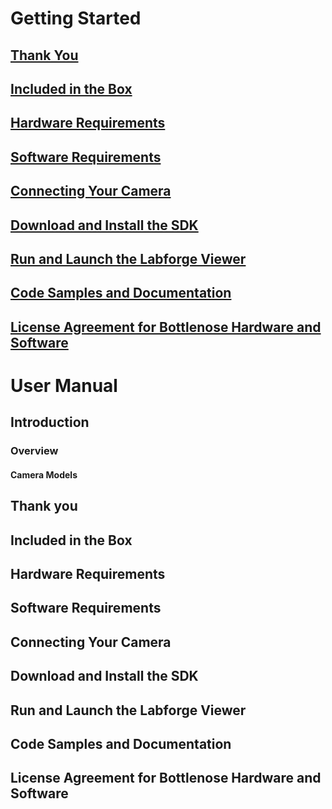 # **Getting Started**
## [Thank You](#thank-you)
## [Included in the Box](#included-in-the-box)
## [Hardware Requirements](#hardware-requirements)
## [Software Requirements](#sofware-requirements)
## [Connecting Your Camera](#connecting-your-camera)
## [Download and Install the SDK](#download-and-install-the-SDK)
## [Run and Launch the Labforge Viewer](#run-and-launch-the-labforge-viewer)
## [Code Samples and Documentation](#code-samples-and-documentation)
## [License Agreement for Bottlenose Hardware and Software](#license-agreement-for-bottlenose-hardware-and-software)



# **User Manual**
## Introduction
### Overview
#### Camera Models



## Thank you
## Included in the Box
## Hardware Requirements
## Software Requirements
## Connecting Your Camera
## Download and Install the SDK
## Run and Launch the Labforge Viewer
## Code Samples and Documentation
## License Agreement for Bottlenose Hardware and Software
